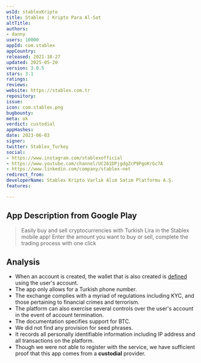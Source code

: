 ```yaml
---
wsId: stablexKripto
title: Stablex | Kripto Para Al-Sat
altTitle: 
authors:
- danny
users: 10000
appId: com.stablex
appCountry: 
released: 2021-10-27
updated: 2025-05-20
version: 3.0.5
stars: 3.1
ratings: 
reviews: 
website: https://stablex.com.tr
repository: 
issue: 
icon: com.stablex.png
bugbounty: 
meta: ok
verdict: custodial
appHashes: 
date: 2023-06-03
signer: 
twitter: Stablex_Turkey
social:
- https://www.instagram.com/stablexofficial
- https://www.youtube.com/channel/UC261DPjgdgZcP9PgoKrGc7A
- https://www.linkedin.com/company/stablex-net
redirect_from: 
developerName: Stablex Kripto Varlık Alım Satım Platformu A.Ş.
features: 

---
```


## App Description from Google Play 

> Easily buy and sell cryptocurrencies with Turkish Lira in the Stablex mobile app! Enter the amount you want to buy or sell, complete the trading process with one click

## Analysis 

- When an account is created, the wallet that is also created is [defined](https://stablex.com.tr/yasal/kullanici-sozlesmesi) using the user's account.
- The app only allows for a Turkish phone number.
- The exchange complies with a myriad of regulations including KYC, and those pertaining to financial crimes and terrorism. 
- The platform can also exercise several controls over the user's account in the event of account termination. 
- The documentation specifies support for BTC. 
- We did not find any provision for seed phrases. 
- It records all personally identifiable information including IP address and all transactions on the platform.
- Though we were not able to register with the service, we have sufficient proof that this app comes from a **custodial** provider.
